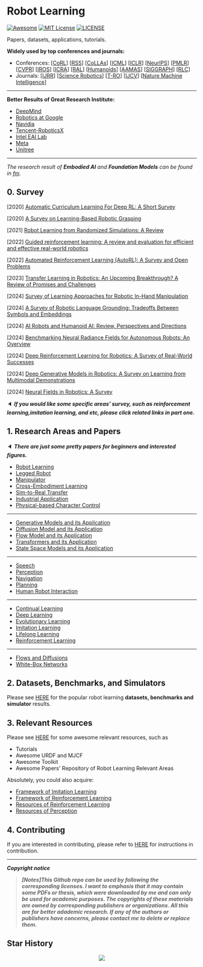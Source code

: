 # Robot Learning
[![Awesome](https://awesome.re/badge.svg)](https://awesome.re) [![MIT License](https://img.shields.io/badge/license-MIT-green.svg)](https://opensource.org/licenses/MIT) [![LICENSE](https://img.shields.io/badge/license-Anti%20996-blue.svg)](https://github.com/996icu/996.ICU/blob/master/LICENSE)

Papers, datasets, applications, tutorials.

**Widely used by top conferences and journals:**

- Conferences: [[CoRL](https://www.corl.org/)] [[RSS](https://roboticsconference.org/)] [[CoLLAs](https://lifelong-ml.cc/)] [[ICML](https://icml.cc/)] [[ICLR](https://iclr.cc/)]  [[NeurlPS](https://nips.cc/)]  [[PMLR](https://proceedings.mlr.press/)] [[CVPR](https://cvpr.thecvf.com/)] [[IROS](https://ieee-iros.org/)] [[ICRA](https://www.ieee-ras.org/conferences-workshops/fully-sponsored/icra)] [[RAL](https://www.ieee-ras.org/publications/ra-l)] [[Humanoids](https://www.ieee-ras.org/conferences-workshops/fully-sponsored/humanoids)] [[AAMAS](https://aamas2025.org/)] [[SIGGRAPH](https://www.siggraph.org/)] [[RLC](https://rl-conference.cc/)]
- Journals: [[IJRR](https://journals.sagepub.com/home/ijr)] [[Science Robotics](https://www.science.org/journal/scirobotics)] [[T-RO](https://www.ieee-ras.org/publications/t-ro)] [[IJCV](https://link.springer.com/journal/11263)] [[Nature Machine Intelligence](lhttps://www.nature.com/natmachintell/)]

---

**Better Results of Great Research Institute:**

- [DeepMind](https://github.com/Evan-wyl/Robot-Learning/blob/master/papers/great-institutions/deepmind.md)
- [Robotics at Google](https://github.com/Evan-wyl/Robot-Learning/blob/master/papers/great-institutions/google.md)
- [Navidia](https://github.com/Evan-wyl/robotlearning/blob/master/papers/great-institutions/nvidia.md)
- [Tencent-RoboticsX](https://github.com/Evan-wyl/Robot-Learning/blob/master/papers/great-institutions/tencent.md)
- [Intel EAI Lab](https://github.com/Evan-wyl/Robot-Learning/blob/master/papers/great-institutions/intel.md)
- [Meta](https://github.com/Evan-wyl/robotlearning/blob/master/papers/great-institutions/meta.md)
- [Unitree](https://github.com/Evan-wyl/robotlearning/blob/master/papers/great-institutions/unitree.md)

---

*The research result of  **Embodied AI** and **Foundation Models** can be found in [fm](https://github.com/Evan-wyl/Robot-Learning/tree/master/fm).*



## 0. Survey

[2020] [Automatic Curriculum Learning For Deep RL: A Short Survey](https://arxiv.org/abs/2003.04664)

[2020] [A Survey on Learning-Based Robotic Grasping](https://d-nb.info/122422468X/34)

[2021] [Robot Learning from Randomized Simulations: A Review](https://arxiv.org/abs/2111.00956)

[2022] [Guided reinforcement learning: A review and evaluation for efficient and effective real-world robotics](https://ieeexplore.ieee.org/stamp/stamp.jsp?arnumber=9926159)

[2022] [Automated Reinforcement Learning (AutoRL): A Survey and Open Problems](https://arxiv.org/abs/2201.03916)

[2023] [Transfer Learning in Robotics: An Upcoming Breakthrough? A Review of Promises and Challenges](https://arxiv.org/abs/2311.18044)

[2024] [Survey of Learning Approaches for Robotic In-Hand Manipulation](https://arxiv.org/abs/2401.07915)

[2024] [A Survey of Robotic Language Grounding: Tradeoffs Between Symbols and Embeddings](https://arxiv.org/abs/2405.13245)

[2024] [AI Robots and Humanoid AI: Review, Perspectives and Directions](https://arxiv.org/abs/2405.15775)

[2024] [Benchmarking Neural Radiance Fields for Autonomous Robots: An Overview](https://arxiv.org/abs/2405.05526)

[2024] [Deep Reinforcement Learning for Robotics: A Survey of Real-World Successes](https://www.arxiv.org/abs/2408.03539)

[2024] [Deep Generative Models in Robotics: A Survey on Learning from Multimodal Demonstrations](https://arxiv.org/abs/2408.04380)

[2024] [Neural Fields in Robotics: A Survey](https://arxiv.org/abs/2410.20220)

:speaker: ***If you would like some specific areas' survey, such as reinforcement learning,imitation learning, and etc, please click related links in part one.***



## 1. Research Areas and Papers

:speaker: ***There are just some pretty papers for beginners and interested figures.***

- [Robot Learning](https://github.com/Evan-wyl/robotlearning/blob/master/papers/robot-learning)
- [Legged Robot](https://github.com/Evan-wyl/robotlearning/tree/master/papers/legged-robot)
- [Manipulator](https://github.com/Evan-wyl/Robot-Learning/tree/master/papers/manipulator)
- [Cross-Embodiment Learning](https://github.com/Evan-wyl/Robot-Learning/blob/master/papers/multi-embodiment-learning)
- [Sim-to-Real Transfer](https://github.com/Evan-wyl/Robot-Learning/blob/master/papers/sim-2-real.md)
- [Industrial Application](https://github.com/Evan-wyl/Robot-Learning/blob/master/papers/industrial-application)
- [Physical-based Character Control](https://github.com/Evan-wyl/Robot-Learning/blob/master/papers/physical-based-character-control)

---

- [Generative Models and its Application](https://github.com/Evan-wyl/Robot-Learning/tree/master/papers/generative-models-and-application)
- [Diffusion Model and its Application](https://github.com/Evan-wyl/robotlearning/tree/master/papers/diffusion-model-and-application)
- [Flow Model and its Application](https://github.com/Evan-wyl/robotlearning/tree/master/papers/flow-and-application)
- [Transformers and its Application](https://github.com/Evan-wyl/robotlearning/tree/master/papers/transformer-and-application)
- [State Space Models and its Application](https://github.com/Evan-wyl/robotlearning/tree/master/papers/ssms-and-application)

---

- [Speech](https://github.com/Evan-wyl/Robot-Learning/blob/master/papers/speech)
- [Perception](https://github.com/Evan-wyl/Robot-Learning/blob/master/papers/perception.md)
- [Navigation](https://github.com/Evan-wyl/robotlearning/tree/master/papers/navigation)
- [Planning](https://github.com/Evan-wyl/robotlearning/blob/master/papers/planning.md)
- [Human Robot Interaction](https://github.com/Evan-wyl/robotlearning/blob/master/papers/human-robot-interaction.md)

---

- [Continual Learning](https://github.com/Evan-wyl/Robot-Learning/blob/master/papers/continual-learning)
- [Deep Learning](https://github.com/Evan-wyl/robotlearning/tree/master/papers/deep-learning)
- [Evolutionary Learning](https://github.com/Evan-wyl/Robot-Learning/blob/master/papers/el.md)
- [Imitation Learning](https://github.com/Evan-wyl/Robot-Learning/blob/master/papers/imitation-learning)
- [Lifelong Learning](https://github.com/Evan-wyl/Robot-Learning/blob/master/papers/lifelong-learning.md)
- [Reinforcement Learning](https://github.com/Evan-wyl/Robot-Learning/blob/master/papers/reinforcement-learning)

---

- [Flows and Diffusions](https://github.com/Evan-wyl/robotlearning/tree/master/papers/flows-and-diffusions)
- [White-Box Networks](https://github.com/Evan-wyl/robotlearning/tree/master/papers/white-box-networks)



## 2. Datasets, Benchmarks, and Simulators

Please see [HERE](https://github.com/Evan-wyl/Robot-Learning/tree/master/data) for the popular robot learning **datasets, benchmarks and simulator** results. 



## 3. Relevant Resources

Please see [HERE](https://github.com/Evan-wyl/Robot-Learning/blob/master/docs/resources.md) for some awesome relevant resources, such as

- Tutorials
- Awesome URDF and MJCF
- Awesome Toolkit
- Awesome Papers' Repository of Robot Learning Relevant Areas

Absolutely, you could also acquire:

- [Framework of Imitation Learning](https://github.com/Evan-wyl/robotlearning/blob/master/docs/imitation-learning-framework.md)
- [Framework of Reinforcement Learning](https://github.com/Evan-wyl/robotlearning/blob/master/docs/reinforcement-learning-framework.md)
- [Resources of Reinforcement Learning](https://github.com/Evan-wyl/robotlearning/blob/master/docs/reinforcement-learning-resources.md)
- [Resources of Perception](https://github.com/Evan-wyl/robotlearning/blob/master/docs/perception-resources.md)



## 4. Contributing

If you are interested in contributing, please refer to [HERE](https://github.com/Evan-wyl/Robot-Learning/blob/master/CONTRIBUTING.md) for instructions in contribution.

------

***Copyright notice***

> ***[Notes]This Github repo can be used by following the corresponding licenses. I want to emphasis that it may contain some PDFs or thesis, which were downloaded by me and can only be used for academic purposes. The copyrights of these materials are owned by corresponding publishers or organizations. All this are for better adademic research. If any of the authors or publishers have concerns, please contact me to delete or replace them.***

## Star History

<div align="center">
  <img src="https://api.star-history.com/svg?repos=Evan-wyl/Robot-Learning&type=Date)](https://star-history.com/#Evan-wyl/Robot-Learning&Date" />
</div>
